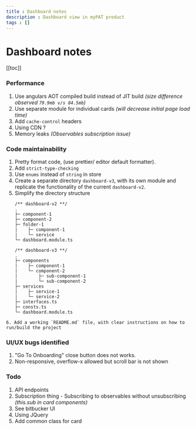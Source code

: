 ```yaml
---
title : Dashboard notes
description : Dashboard view in myPAT product
tags : []
---
```


# Dashboard notes

[[toc]]

<!-- 
### Problems that can be solved
1. Collect metrics, usage data and raise events from google analytics on UI
3.  Tests are only truthy
4.  Can't do anything about rest of the code.
5.  **Using JQuery** - Used in components beyond the scope of `dashboard`. 
6.  -->

### Performance
   1. Use angulars AOT compiled build instead of JIT build _(size difference observed `79.9mb v/s 84.5mb`)_
   2. Use separate module for individual cards _(will decrease initial page load time)_
   3. Add `cache-control` headers <Badge text="server-side" type="warn"/>
   4. Using CDN ? <Badge text="server-side" type="warn"/>
   5. Memory leaks _(Observables subscription issue)_
### Code maintainability
   1. Pretty format code, (use prettier/ editor default formatter).
   2. Add `strict-type-checking`
   3. Use `enums` instead of `string` in store
   4. Create a separate directory `dashboard-v3`, with its own module and replicate the functionality of the current `dashboard-v2`.
   5. Simplify the directory structure
        ```
        /** dashboard-v2 **/
        .
        ├─ component-1
        ├─ component-2
        ├─ folder-1
        |    ├─ component-1
        |    └─ service
        └─ dashboard.module.ts
        ```
        ```
        /** dashboard-v3 **/
        .
        ├─ components
        |    ├─ component-1
        |    └─ component-2
        |        ├─ sub-component-1
        |        └─ sub-component-2
        ├─ services
        |    ├─ service-1
        |    └─ service-2
        ├─ interfaces.ts
        ├─ consts.ts
        └─ dashboard.module.ts
        ```
    6. Add a working `README.md` file, with clear instructions on how to run/build the project
### UI/UX bugs identified
   1. "Go To Onboarding" close button does not works.
   2. Non-responsive, overflow-x allowed but scroll bar is not shown

### Todo
1. API endpoints
2. Subscription thing - Subscribing to observables without unsubscribing _(this.sub in card components)_
3. See bitbucker UI
4. Using JQuery
5. Add common class for card